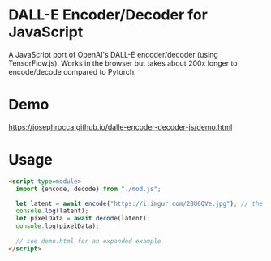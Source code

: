 # DALL-E Encoder/Decoder for JavaScript

A JavaScript port of OpenAI's DALL-E encoder/decoder (using TensorFlow.js). Works in the browser but takes about 200x longer to encode/decode compared to Pytorch.

# Demo

https://josephrocca.github.io/dalle-encoder-decoder-js/demo.html

# Usage

```html
<script type=module>
  import {encode, decode} from "./mod.js";

  let latent = await encode("https://i.imgur.com/2BU6QVe.jpg"); // the encode function accepts a URL, or Image, or ImageData, or ImageBitmap, or Canvas, or OffscreenCanvas, etc.
  console.log(latent);
  let pixelData = await decode(latent);
  console.log(pixelData);
  
  // see demo.html for an expanded example
</script>
```
